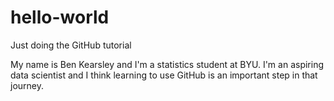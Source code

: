 # hello-world
Just doing the GitHub tutorial

My name is Ben Kearsley and I'm a statistics student at BYU.  I'm an aspiring data scientist and I think learning to use GitHub is an important step in that journey.
